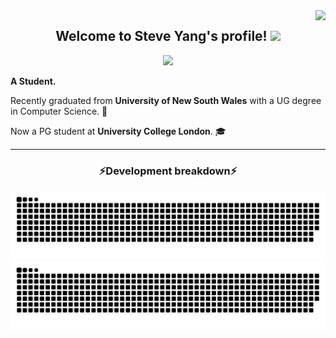 <img align="right" src="https://visitor-badge.laobi.icu/badge?page_id=typedefSY.typedefSY">

<h2 align="center">
  Welcome to Steve Yang's profile!
  <img src="https://media.giphy.com/media/hvRJCLFzcasrR4ia7z/giphy.gif" width="28">
</h2>

<!-- Typing SVG by DenverCoder1 -->
<p align="center">
  <a href="https://github.com/DenverCoder1/readme-typing-svg">
    <img src="https://readme-typing-svg.herokuapp.com/?font=Fira&color=FF822D&center=true&vCenter=true&lines=Hi+there!+;I+am+typedefSY.;A+Developer+%2F+Researcher;%23UNSW+Graduate.;Now+at+University+of+Melbourne.;Nice+to+meet+you+here~">
  </a>
</p>

**A Student.**

Recently graduated from **University of New South Wales** with a UG degree in Computer Science. 🎉

Now a PG student at **University College London**. 🎓

<hr>

<h3 align="center">⚡Development breakdown⚡</h3>

![github contribution grid snake animation](https://raw.githubusercontent.com/typedefSY/typedefSY/output/github-contribution-grid-snake-dark.svg?palette=github-dark#gh-dark-mode-only)
![github contribution grid snake animation](https://raw.githubusercontent.com/typedefSY/typedefSY/output/github-contribution-grid-snake.svg#gh-light-mode-only)
